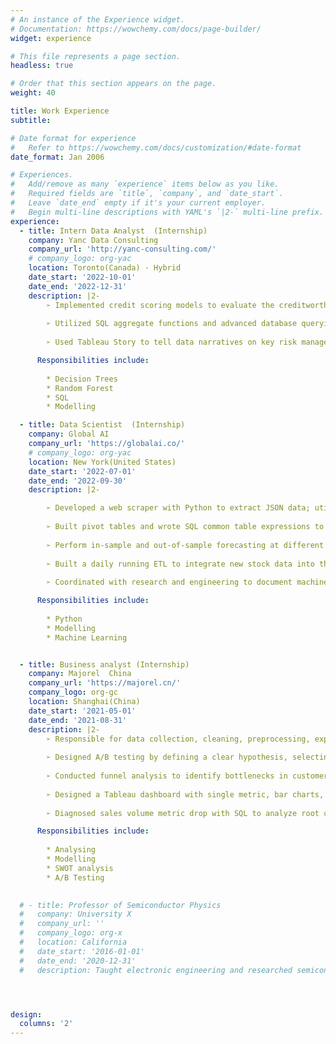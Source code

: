 ```yaml
---
# An instance of the Experience widget.
# Documentation: https://wowchemy.com/docs/page-builder/
widget: experience

# This file represents a page section.
headless: true

# Order that this section appears on the page.
weight: 40

title: Work Experience
subtitle:

# Date format for experience
#   Refer to https://wowchemy.com/docs/customization/#date-format
date_format: Jan 2006

# Experiences.
#   Add/remove as many `experience` items below as you like.
#   Required fields are `title`, `company`, and `date_start`.
#   Leave `date_end` empty if it's your current employer.
#   Begin multi-line descriptions with YAML's `|2-` multi-line prefix.
experience:
  - title: Intern Data Analyst  (Internship)
    company: Yanc Data Consulting
    company_url: 'http://yanc-consulting.com/'
    # company_logo: org-yac
    location: Toronto(Canada) · Hybrid
    date_start: '2022-10-01'
    date_end: '2022-12-31'
    description: |2-
        ➢ Implemented credit scoring models to evaluate the creditworthiness of loan applicants and predicted loan default possibility based on user demographics with decision tree and random forest, achieving an AUC of ~0.8
        
        ➢ Utilized SQL aggregate functions and advanced database querying techniques to extract, manipulate and analyze banking and financial data; visualized the patterns and trends from risk assessment in Excel
        
        ➢ Used Tableau Story to tell data narratives on key risk management metrics, such as portfolio diversification

      Responsibilities include:
        
        * Decision Trees
        * Random Forest
        * SQL
        * Modelling

  - title: Data Scientist  (Internship)
    company: Global AI
    company_url: 'https://globalai.co/'
    # company_logo: org-yac
    location: New York(United States)
    date_start: '2022-07-01'
    date_end: '2022-09-30'
    description: |2-

        ➢ Developed a web scraper with Python to extract JSON data; utilized Pandas, Numpy and Matplotlib to perform exploratory data analysis, summarize the data extraction results and clean the stock data for modeling
        
        ➢ Built pivot tables and wrote SQL common table expressions to aggregate and analyze stock data efficiently
        
        ➢ Perform in-sample and out-of-sample forecasting at different frequencies using linear regression as baseline; evaluated the performance of ARIMA, SVM, and Holt-Winter machine learning models w/ MSE & R-Squared
        
        ➢ Built a daily running ETL to integrate new stock data into the time series, clustering & classification models
        
        ➢ Coordinated with research and engineering to document machine learning knowledge and use guide

      Responsibilities include:
        
        * Python
        * Modelling
        * Machine Learning


  - title: Business analyst (Internship)
    company: Majorel  China
    company_url: 'https://majorel.cn/'
    company_logo: org-gc
    location: Shanghai(China)
    date_start: '2021-05-01'
    date_end: '2021-08-31'
    description: |2-
        ➢ Responsible for data collection, cleaning, preprocessing, exploration and analysis for FMCG industry; used SWOT and Porters’ Five Forces to analyze industry & market conditions
        
        ➢ Designed A/B testing by defining a clear hypothesis, selecting a representative sample to randomly divide into control and treatment groups; measured the impact of pricing and promotion on sales and customer behavior
        
        ➢ Conducted funnel analysis to identify bottlenecks in customer journey and improve the overall conversion rate
        
        ➢ Designed a Tableau dashboard with single metric, bar charts, heat maps and scheduled delivery to stakeholders
        
        ➢ Diagnosed sales volume metric drop with SQL to analyze root cause and provide data-driven recommendation

      Responsibilities include:
        
        * Analysing
        * Modelling
        * SWOT analysis
        * A/B Testing
        

  # - title: Professor of Semiconductor Physics
  #   company: University X
  #   company_url: ''
  #   company_logo: org-x
  #   location: California
  #   date_start: '2016-01-01'
  #   date_end: '2020-12-31'
  #   description: Taught electronic engineering and researched semiconductor physics.




design:
  columns: '2'
---
```


